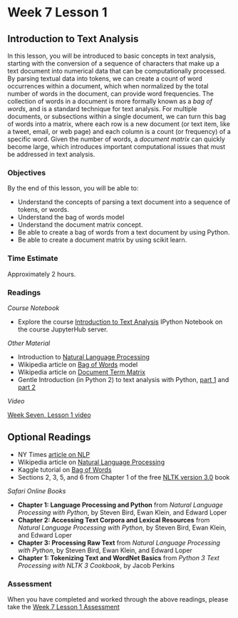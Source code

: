 # Week 7 Lesson 1 #
## Introduction to Text Analysis ##

In this lesson, you will be introduced to basic concepts in text analysis, starting with the conversion of a sequence of characters that make up a text document into numerical data that can be computationally processed. By parsing textual data into tokens, we can create a count of word occurrences within a document, which when normalized by the total number of words in the document, can provide word frequencies. The collection of words in a document is more formally known as a _bag of words_, and is a standard technique for text analysis. For multiple documents, or subsections within a single document, we can turn this bag of words into a matrix, where each row is a new document (or text item, like a tweet, email, or web page) and each column is a count (or frequency) of a specific word. Given the number of words, a _document matrix_ can quickly become large, which introduces important computational issues that must be addressed in text analysis.

### Objectives ###

By the end of this lesson, you will be able to:

- Understand the concepts of parsing a text document into a sequence of tokens, or words.
- Understand the bag of words model
- Understand the document matrix concept.
- Be able to create a bag of words from a text document by using Python.
- Be able to create a document matrix by using scikit learn.

### Time Estimate ###

Approximately 2 hours.

### Readings ####

_Course Notebook_

- Explore the course [Introduction to Text Analysis][l1nb]   IPython Notebook on the course JupyterHub server.

_Other Material_

- Introduction to [Natural Language Processing][inlp]
- Wikipedia article on [Bag of Words][wbow] model
- Wikipedia article on [Document Term Matrix][wdtm]
- Gentle Introduction (in Python 2) to text analysis with Python, [part 1][nctap1] and [part 2][nctap2]

_Video_

[Week Seven, Lesson 1 video][lv]

## Optional Readings ##

- NY Times [article on NLP][nytnlp]
- Wikipedia article on [Natural Language Processing][wnlp]
- Kaggle tutorial on [Bag of Words][kbow]
- Sections 2, 3, 5, and 6 from Chapter 1 of the free [NLTK version 3.0][nltk3] book

_Safari Online Books_

- **Chapter 1: Language Processing and Python** from _Natural Language Processing with Python_, by Steven Bird, Ewan Klein, and Edward Loper
- **Chapter 2: Accessing Text Corpora and Lexical Resources** from _Natural Language Processing with Python_, by Steven Bird, Ewan Klein, and Edward Loper
- **Chapter 3: Processing Raw Text** from _Natural Language Processing with Python_, by Steven Bird, Ewan Klein, and Edward Loper
- **Chapter 1: Tokenizing Text and WordNet Basics** from _Python 3 Text Processing with NLTK 3 Cookbook_, by Jacob Perkins


### Assessment ###

When you have completed and worked through the above readings, please take the [Week 7 Lesson 1 Assessment][la]

[l1nb]: ../notebooks/intro2ta.ipynb
[la]: https://learn.illinois.edu/mod/quiz/
[lv]: https://mediaspace.illinois.edu/media/
[inlp]: https://blog.monkeylearn.com/the-definitive-guide-to-natural-language-processing/

[wnlp]: https://en.wikipedia.org/wiki/Natural_language_processing
[wbow]: https://en.wikipedia.org/wiki/Bag-of-words_model
[wdtm]: https://en.wikipedia.org/wiki/Document-term_matrix


[nytnlp]: http://www.nytimes.com/2003/10/16/technology/circuits/16mine.html?pagewanted=print
[nltk3]: http://www.nltk.org/book/ch01.html

[nctap1]: http://nealcaren.web.unc.edu/an-introduction-to-text-analysis-with-python-part-1/
[nctap2]: http://nealcaren.web.unc.edu/an-introduction-to-text-analysis-with-python-part-2/

[kbow]: https://www.kaggle.com/c/word2vec-nlp-tutorial/details/part-1-for-beginners-bag-of-words
